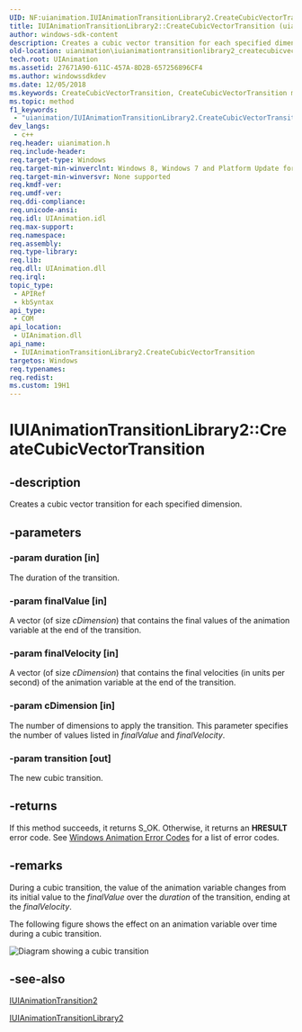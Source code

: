 ```yaml
---
UID: NF:uianimation.IUIAnimationTransitionLibrary2.CreateCubicVectorTransition
title: IUIAnimationTransitionLibrary2::CreateCubicVectorTransition (uianimation.h)
author: windows-sdk-content
description: Creates a cubic vector transition for each specified dimension.
old-location: uianimation\iuianimationtransitionlibrary2_createcubicvectortransition.htm
tech.root: UIAnimation
ms.assetid: 27671A90-611C-457A-8D2B-657256896CF4
ms.author: windowssdkdev
ms.date: 12/05/2018
ms.keywords: CreateCubicVectorTransition, CreateCubicVectorTransition method [Windows Animation], CreateCubicVectorTransition method [Windows Animation],IUIAnimationTransitionLibrary2 interface, IUIAnimationTransitionLibrary2 interface [Windows Animation],CreateCubicVectorTransition method, IUIAnimationTransitionLibrary2.CreateCubicVectorTransition, IUIAnimationTransitionLibrary2::CreateCubicVectorTransition, uianimation.iuianimationtransitionlibrary2_createcubicvectortransition, uianimation/IUIAnimationTransitionLibrary2::CreateCubicVectorTransition
ms.topic: method
f1_keywords: 
 - "uianimation/IUIAnimationTransitionLibrary2.CreateCubicVectorTransition"
dev_langs:
 - c++
req.header: uianimation.h
req.include-header: 
req.target-type: Windows
req.target-min-winverclnt: Windows 8, Windows 7 and Platform Update for Windows 7 [desktop apps \| UWP apps]
req.target-min-winversvr: None supported
req.kmdf-ver: 
req.umdf-ver: 
req.ddi-compliance: 
req.unicode-ansi: 
req.idl: UIAnimation.idl
req.max-support: 
req.namespace: 
req.assembly: 
req.type-library: 
req.lib: 
req.dll: UIAnimation.dll
req.irql: 
topic_type:
 - APIRef
 - kbSyntax
api_type:
 - COM
api_location:
 - UIAnimation.dll
api_name:
 - IUIAnimationTransitionLibrary2.CreateCubicVectorTransition
targetos: Windows
req.typenames: 
req.redist: 
ms.custom: 19H1
---
```


# IUIAnimationTransitionLibrary2::CreateCubicVectorTransition


## -description


Creates a cubic vector transition for each specified dimension.


## -parameters




### -param duration [in]

The duration of the transition.


### -param finalValue [in]

A vector (of size <i>cDimension</i>) that contains  the final values of the animation variable at the end of the transition.


### -param finalVelocity [in]

A vector (of size <i>cDimension</i>) that contains  the final velocities (in units per second) of the animation variable at the end of the transition.


### -param cDimension [in]

The number of dimensions to apply the transition. This parameter specifies the number of values listed in <i>finalValue</i> and <i>finalVelocity</i>.


### -param transition [out]

The new cubic transition.


## -returns



If this method succeeds, it returns S_OK. Otherwise, it returns an  <b>HRESULT</b> error code. See <a href="https://docs.microsoft.com/windows/desktop/UIAnimation/uianimation-error-codes">Windows Animation Error Codes</a> for a list of error codes.




## -remarks



During a cubic transition, the value of the animation variable changes from its initial value to the <i>finalValue</i> over the <i>duration</i> of the transition, ending at the <i>finalVelocity</i>.

The following figure shows the effect on an animation variable over time during a cubic transition.

<img alt="Diagram showing a cubic transition" src="Images/CubicTransition.png"/>



## -see-also




<a href="https://docs.microsoft.com/windows/desktop/api/uianimation/nn-uianimation-iuianimationtransition2">IUIAnimationTransition2</a>



<a href="https://docs.microsoft.com/windows/desktop/api/uianimation/nn-uianimation-iuianimationtransitionlibrary2">IUIAnimationTransitionLibrary2</a>
 

 

